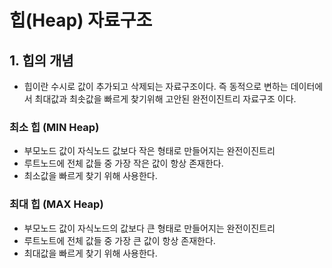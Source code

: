 # 힙(Heap) 자료구조
## 1. 힙의 개념
 - 힙이란 수시로 값이 추가되고 삭제되는 자료구조이다. 즉 동적으로 변하는 데이터에서 최대값과 최솟값을 빠르게 찾기위해 고안된 완전이진트리 자료구조 이다.

### 최소 힙 (MIN Heap)
 - 부모노드 값이 자식노드 값보다 작은 형태로 만들어지는 완전이진트리
 - 루트노드에 전체 값들 중 가장 작은 값이 항상 존재한다.
 - 최소값을 빠르게 찾기 위해 사용한다.
### 최대 힙 (MAX Heap)
 - 부모노드 값이 자식노드의 값보다 큰 형태로 만들어지는 완전이진트리
 - 루트노트에 전체 값들 중 가장 큰 값이 항상 존재한다.
 - 최대값을 빠르게 찾기 위해 사용한다.